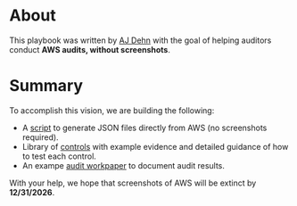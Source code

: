 # About
This playbook was written by [AJ Dehn](https://www.linkedin.com/in/ajdehn/) with the goal of helping auditors conduct **AWS audits, without screenshots**.

# Summary
To accomplish this vision, we are building the following:
- A [script](./gatherAwsEvidence.py) to generate JSON files directly from AWS (no screenshots required).
- Library of [controls](./controls/) with example evidence and detailed guidance of how to test each control.
- An exampe [audit workpaper](https://docs.google.com/spreadsheets/d/1bGfbXUTSzVCSGCWn7UtG6QN4wWeEKdrubygcCuDDjbI/edit?usp=sharing) to document audit results.

With your help, we hope that screenshots of AWS will be extinct by **12/31/2026**.
